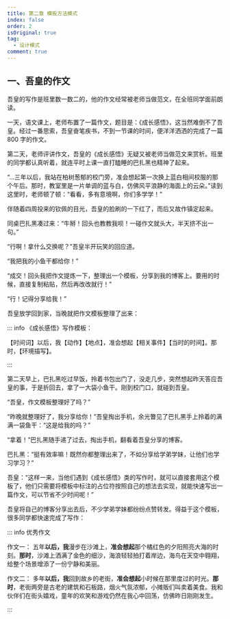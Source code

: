 ```yaml
---
title: 第二章 模板方法模式
index: false
order: 2
isOriginal: true
tag:
  - 设计模式
comment: true
---
```


## 一、吾皇的作文

吾皇的写作是班里数一数二的，他的作文经常被老师当做范文，在全班同学面前朗读。

一天，语文课上，老师布置了一篇作文，题目是：《成长感悟》，这当然难倒不了吾皇。经过一番思索，吾皇奋笔疾书，不到一节课的时间，便洋洋洒洒的完成了一篇 800 字的作文。

第二天，老师评讲作文，吾皇的《成长感悟》无疑又被老师当做范文来赏析。班里的同学都认真听着，就连平时上课一直打瞌睡的巴扎黑也精神了起来。

“...三年以后，我站在柏树葱郁的校门旁，准会想起第一次换上蓝白相间校服的那个午后。那时，教室里是一片单调的蓝与白，仿佛风平浪静的海面上的云朵。”读到这里时，老师顿了顿：“看看，多有意境啊，你们多学学！”

伴随着四周投来的钦佩的目光，吾皇的脸刷的一下红了，而后又故作镇定起来。

同桌巴扎黑凑过来：“牛掰！回头也教教我呗！一碰作文就头大，半天挤不出一句。”

“行啊！拿什么交换呢？”吾皇半开玩笑的回应道。

“我把我的小鱼干都给你！”

“成交！回头我把作文提炼一下，整理出一个模板，分享到我的博客上。要用的时候，直接复制粘贴，然后再改改就行！”

“行！记得分享给我！”

吾皇放学回到家，当晚就把作文模板整理了出来：

::: info 《成长感悟》写作模板：

【时间词】以后，我【动作】【地点】，准会想起【相关事件】【当时的时间】。那时，【环境描写】。

:::

第二天早上，巴扎黑吃过早饭，拎着书包出门了，没走几步，突然想起昨天答应吾皇的事，于是折回去，拿了一大袋小鱼干。刚到校门口，就碰到吾皇。

“吾皇，作文模板整理好了吗？”

“昨晚就整理好了，我分享给你！”吾皇掏出手机，余光瞥见了巴扎黑手上拎着的满满一袋鱼干：“这是给我的吗？”

“拿着！”巴扎黑随手递了过去，掏出手机，翻看着吾皇分享的博客。

巴扎黑：“挺有效率嘛！既然你都整理出来了，不如分享给学弟学妹，让他们也学习学习？”

吾皇：“这样一来，当他们遇到《成长感悟》类的写作时，就可以直接套用这个模板了，他们只需要将模板中标注的占位符按照自己的想法去实现，就能快速写出一篇作文，可以节省不少时间呢！”

吾皇将自己的博客分享出去后，不少学弟学妹都纷纷点赞转发。得益于这个模板，很多同学都快速完成了写作：


::: info 优秀作文

作文一：
五年**以后，我**漫步在沙滩上，**准会想起**那个橘红色的夕阳照亮大海的时刻。**那时**，沙滩上洒满了金色的细沙，海浪轻轻拍打着岸边，海鸟在天空中翱翔，给整个场景增添了一份宁静和美丽。

作文二：
多年**以后，我**回到故乡的老街，**准会想起**小时候在那里度过的时光。**那时**，老街两旁是古老的建筑和石板路，烟火气氛浓郁，小摊贩们叫卖着美食。我和伙伴们在街头嬉戏，童年的欢笑和游戏仍然在我心中回荡，仿佛昨日刚刚发生。

:::






